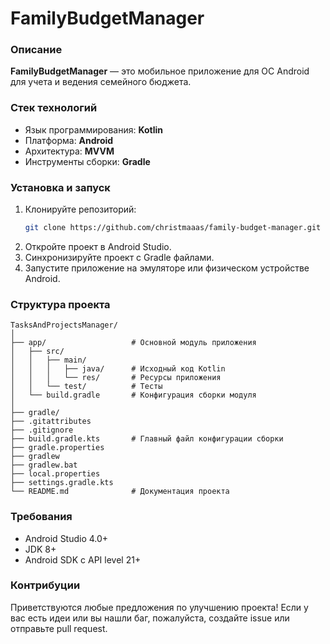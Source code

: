 # FamilyBudgetManager

### Описание

**FamilyBudgetManager** — это мобильное приложение для ОС Android для учета и ведения семейного бюджета.

### Стек технологий

- Язык программирования: **Kotlin**
- Платформа: **Android**
- Архитектура: **MVVM**
- Инструменты сборки: **Gradle**

### Установка и запуск

1. Клонируйте репозиторий:
   ```bash
   git clone https://github.com/christmaaas/family-budget-manager.git
   ```
2. Откройте проект в Android Studio.
3. Синхронизируйте проект с Gradle файлами.
4. Запустите приложение на эмуляторе или физическом устройстве Android.

### Структура проекта

```
TasksAndProjectsManager/
│
├── app/                   # Основной модуль приложения
│   ├── src/
│   │   ├── main/
│   │   │   ├── java/      # Исходный код Kotlin
│   │   │   └── res/       # Ресурсы приложения
│   │   └── test/          # Тесты
│   └── build.gradle       # Конфигурация сборки модуля
│
├── gradle/
├── .gitattributes
├── .gitignore
├── build.gradle.kts       # Главный файл конфигурации сборки
├── gradle.properties
├── gradlew
├── gradlew.bat
├── local.properties
├── settings.gradle.kts
└── README.md              # Документация проекта
```

### Требования

- Android Studio 4.0+
- JDK 8+
- Android SDK с API level 21+

### Контрибуции

Приветствуются любые предложения по улучшению проекта! Если у вас есть идеи или вы нашли баг, пожалуйста, создайте issue или отправьте pull request.